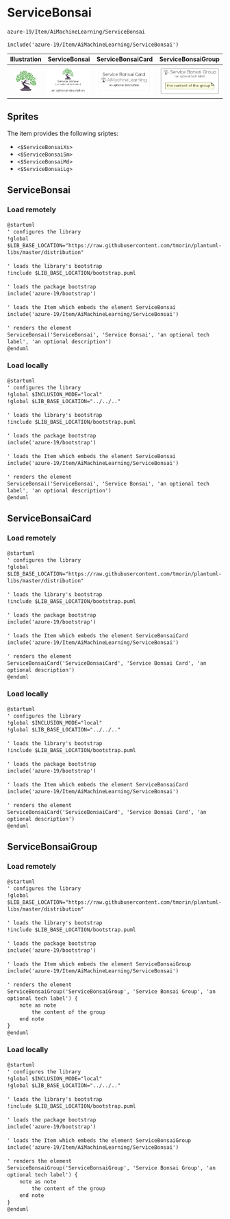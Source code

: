 # ServiceBonsai


```text
azure-19/Item/AiMachineLearning/ServiceBonsai
```

```text
include('azure-19/Item/AiMachineLearning/ServiceBonsai')
```



| Illustration | ServiceBonsai | ServiceBonsaiCard | ServiceBonsaiGroup |
| :---: | :---: | :---: | :---: |
| ![illustration for Illustration](../../../azure-19/Item/AiMachineLearning/ServiceBonsai.png) | ![illustration for ServiceBonsai](../../../azure-19/Item/AiMachineLearning/ServiceBonsai.Local.png) | ![illustration for ServiceBonsaiCard](../../../azure-19/Item/AiMachineLearning/ServiceBonsaiCard.Local.png) | ![illustration for ServiceBonsaiGroup](../../../azure-19/Item/AiMachineLearning/ServiceBonsaiGroup.Local.png) |



## Sprites
The item provides the following sriptes:

- `<$ServiceBonsaiXs>`
- `<$ServiceBonsaiSm>`
- `<$ServiceBonsaiMd>`
- `<$ServiceBonsaiLg>`





## ServiceBonsai

### Load remotely
```plantuml
@startuml
' configures the library
!global $LIB_BASE_LOCATION="https://raw.githubusercontent.com/tmorin/plantuml-libs/master/distribution"

' loads the library's bootstrap
!include $LIB_BASE_LOCATION/bootstrap.puml

' loads the package bootstrap
include('azure-19/bootstrap')

' loads the Item which embeds the element ServiceBonsai
include('azure-19/Item/AiMachineLearning/ServiceBonsai')

' renders the element
ServiceBonsai('ServiceBonsai', 'Service Bonsai', 'an optional tech label', 'an optional description')
@enduml
```

### Load locally
```plantuml
@startuml
' configures the library
!global $INCLUSION_MODE="local"
!global $LIB_BASE_LOCATION="../../.."

' loads the library's bootstrap
!include $LIB_BASE_LOCATION/bootstrap.puml

' loads the package bootstrap
include('azure-19/bootstrap')

' loads the Item which embeds the element ServiceBonsai
include('azure-19/Item/AiMachineLearning/ServiceBonsai')

' renders the element
ServiceBonsai('ServiceBonsai', 'Service Bonsai', 'an optional tech label', 'an optional description')
@enduml
```

## ServiceBonsaiCard

### Load remotely
```plantuml
@startuml
' configures the library
!global $LIB_BASE_LOCATION="https://raw.githubusercontent.com/tmorin/plantuml-libs/master/distribution"

' loads the library's bootstrap
!include $LIB_BASE_LOCATION/bootstrap.puml

' loads the package bootstrap
include('azure-19/bootstrap')

' loads the Item which embeds the element ServiceBonsaiCard
include('azure-19/Item/AiMachineLearning/ServiceBonsai')

' renders the element
ServiceBonsaiCard('ServiceBonsaiCard', 'Service Bonsai Card', 'an optional description')
@enduml
```

### Load locally
```plantuml
@startuml
' configures the library
!global $INCLUSION_MODE="local"
!global $LIB_BASE_LOCATION="../../.."

' loads the library's bootstrap
!include $LIB_BASE_LOCATION/bootstrap.puml

' loads the package bootstrap
include('azure-19/bootstrap')

' loads the Item which embeds the element ServiceBonsaiCard
include('azure-19/Item/AiMachineLearning/ServiceBonsai')

' renders the element
ServiceBonsaiCard('ServiceBonsaiCard', 'Service Bonsai Card', 'an optional description')
@enduml
```

## ServiceBonsaiGroup

### Load remotely
```plantuml
@startuml
' configures the library
!global $LIB_BASE_LOCATION="https://raw.githubusercontent.com/tmorin/plantuml-libs/master/distribution"

' loads the library's bootstrap
!include $LIB_BASE_LOCATION/bootstrap.puml

' loads the package bootstrap
include('azure-19/bootstrap')

' loads the Item which embeds the element ServiceBonsaiGroup
include('azure-19/Item/AiMachineLearning/ServiceBonsai')

' renders the element
ServiceBonsaiGroup('ServiceBonsaiGroup', 'Service Bonsai Group', 'an optional tech label') {
    note as note
        the content of the group
    end note
}
@enduml
```

### Load locally
```plantuml
@startuml
' configures the library
!global $INCLUSION_MODE="local"
!global $LIB_BASE_LOCATION="../../.."

' loads the library's bootstrap
!include $LIB_BASE_LOCATION/bootstrap.puml

' loads the package bootstrap
include('azure-19/bootstrap')

' loads the Item which embeds the element ServiceBonsaiGroup
include('azure-19/Item/AiMachineLearning/ServiceBonsai')

' renders the element
ServiceBonsaiGroup('ServiceBonsaiGroup', 'Service Bonsai Group', 'an optional tech label') {
    note as note
        the content of the group
    end note
}
@enduml
```

